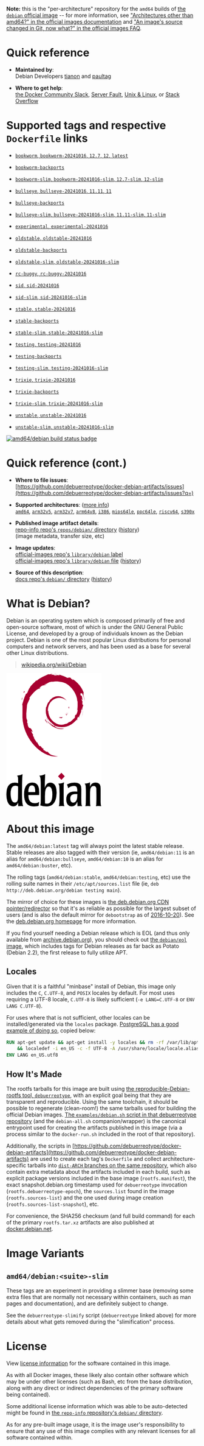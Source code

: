 <!--

********************************************************************************

WARNING:

    DO NOT EDIT "debian/README.md"

    IT IS AUTO-GENERATED

    (from the other files in "debian/" combined with a set of templates)

********************************************************************************

-->

**Note:** this is the "per-architecture" repository for the `amd64` builds of [the `debian` official image](https://hub.docker.com/_/debian) -- for more information, see ["Architectures other than amd64?" in the official images documentation](https://github.com/docker-library/official-images#architectures-other-than-amd64) and ["An image's source changed in Git, now what?" in the official images FAQ](https://github.com/docker-library/faq#an-images-source-changed-in-git-now-what).

# Quick reference

-	**Maintained by**:  
	Debian Developers [tianon](https://qa.debian.org/developer.php?login=tianon) and [paultag](https://qa.debian.org/developer.php?login=paultag)

-	**Where to get help**:  
	[the Docker Community Slack](https://dockr.ly/comm-slack), [Server Fault](https://serverfault.com/help/on-topic), [Unix & Linux](https://unix.stackexchange.com/help/on-topic), or [Stack Overflow](https://stackoverflow.com/help/on-topic)

# Supported tags and respective `Dockerfile` links

-	[`bookworm`, `bookworm-20241016`, `12.7`, `12`, `latest`](https://github.com/debuerreotype/docker-debian-artifacts/blob/ba01688d8eb18826b9ea238a8f9c98ec92eedc60/bookworm/Dockerfile)

-	[`bookworm-backports`](https://github.com/debuerreotype/docker-debian-artifacts/blob/ba01688d8eb18826b9ea238a8f9c98ec92eedc60/bookworm/backports/Dockerfile)

-	[`bookworm-slim`, `bookworm-20241016-slim`, `12.7-slim`, `12-slim`](https://github.com/debuerreotype/docker-debian-artifacts/blob/ba01688d8eb18826b9ea238a8f9c98ec92eedc60/bookworm/slim/Dockerfile)

-	[`bullseye`, `bullseye-20241016`, `11.11`, `11`](https://github.com/debuerreotype/docker-debian-artifacts/blob/ba01688d8eb18826b9ea238a8f9c98ec92eedc60/bullseye/Dockerfile)

-	[`bullseye-backports`](https://github.com/debuerreotype/docker-debian-artifacts/blob/ba01688d8eb18826b9ea238a8f9c98ec92eedc60/bullseye/backports/Dockerfile)

-	[`bullseye-slim`, `bullseye-20241016-slim`, `11.11-slim`, `11-slim`](https://github.com/debuerreotype/docker-debian-artifacts/blob/ba01688d8eb18826b9ea238a8f9c98ec92eedc60/bullseye/slim/Dockerfile)

-	[`experimental`, `experimental-20241016`](https://github.com/debuerreotype/docker-debian-artifacts/blob/ba01688d8eb18826b9ea238a8f9c98ec92eedc60/experimental/Dockerfile)

-	[`oldstable`, `oldstable-20241016`](https://github.com/debuerreotype/docker-debian-artifacts/blob/ba01688d8eb18826b9ea238a8f9c98ec92eedc60/oldstable/Dockerfile)

-	[`oldstable-backports`](https://github.com/debuerreotype/docker-debian-artifacts/blob/ba01688d8eb18826b9ea238a8f9c98ec92eedc60/oldstable/backports/Dockerfile)

-	[`oldstable-slim`, `oldstable-20241016-slim`](https://github.com/debuerreotype/docker-debian-artifacts/blob/ba01688d8eb18826b9ea238a8f9c98ec92eedc60/oldstable/slim/Dockerfile)

-	[`rc-buggy`, `rc-buggy-20241016`](https://github.com/debuerreotype/docker-debian-artifacts/blob/ba01688d8eb18826b9ea238a8f9c98ec92eedc60/rc-buggy/Dockerfile)

-	[`sid`, `sid-20241016`](https://github.com/debuerreotype/docker-debian-artifacts/blob/ba01688d8eb18826b9ea238a8f9c98ec92eedc60/sid/Dockerfile)

-	[`sid-slim`, `sid-20241016-slim`](https://github.com/debuerreotype/docker-debian-artifacts/blob/ba01688d8eb18826b9ea238a8f9c98ec92eedc60/sid/slim/Dockerfile)

-	[`stable`, `stable-20241016`](https://github.com/debuerreotype/docker-debian-artifacts/blob/ba01688d8eb18826b9ea238a8f9c98ec92eedc60/stable/Dockerfile)

-	[`stable-backports`](https://github.com/debuerreotype/docker-debian-artifacts/blob/ba01688d8eb18826b9ea238a8f9c98ec92eedc60/stable/backports/Dockerfile)

-	[`stable-slim`, `stable-20241016-slim`](https://github.com/debuerreotype/docker-debian-artifacts/blob/ba01688d8eb18826b9ea238a8f9c98ec92eedc60/stable/slim/Dockerfile)

-	[`testing`, `testing-20241016`](https://github.com/debuerreotype/docker-debian-artifacts/blob/ba01688d8eb18826b9ea238a8f9c98ec92eedc60/testing/Dockerfile)

-	[`testing-backports`](https://github.com/debuerreotype/docker-debian-artifacts/blob/ba01688d8eb18826b9ea238a8f9c98ec92eedc60/testing/backports/Dockerfile)

-	[`testing-slim`, `testing-20241016-slim`](https://github.com/debuerreotype/docker-debian-artifacts/blob/ba01688d8eb18826b9ea238a8f9c98ec92eedc60/testing/slim/Dockerfile)

-	[`trixie`, `trixie-20241016`](https://github.com/debuerreotype/docker-debian-artifacts/blob/ba01688d8eb18826b9ea238a8f9c98ec92eedc60/trixie/Dockerfile)

-	[`trixie-backports`](https://github.com/debuerreotype/docker-debian-artifacts/blob/ba01688d8eb18826b9ea238a8f9c98ec92eedc60/trixie/backports/Dockerfile)

-	[`trixie-slim`, `trixie-20241016-slim`](https://github.com/debuerreotype/docker-debian-artifacts/blob/ba01688d8eb18826b9ea238a8f9c98ec92eedc60/trixie/slim/Dockerfile)

-	[`unstable`, `unstable-20241016`](https://github.com/debuerreotype/docker-debian-artifacts/blob/ba01688d8eb18826b9ea238a8f9c98ec92eedc60/unstable/Dockerfile)

-	[`unstable-slim`, `unstable-20241016-slim`](https://github.com/debuerreotype/docker-debian-artifacts/blob/ba01688d8eb18826b9ea238a8f9c98ec92eedc60/unstable/slim/Dockerfile)

[![amd64/debian build status badge](https://img.shields.io/jenkins/s/https/doi-janky.infosiftr.net/job/multiarch/job/amd64/job/debian.svg?label=amd64/debian%20%20build%20job)](https://doi-janky.infosiftr.net/job/multiarch/job/amd64/job/debian/)

# Quick reference (cont.)

-	**Where to file issues**:  
	[https://github.com/debuerreotype/docker-debian-artifacts/issues](https://github.com/debuerreotype/docker-debian-artifacts/issues?q=)

-	**Supported architectures**: ([more info](https://github.com/docker-library/official-images#architectures-other-than-amd64))  
	[`amd64`](https://hub.docker.com/r/amd64/debian/), [`arm32v5`](https://hub.docker.com/r/arm32v5/debian/), [`arm32v7`](https://hub.docker.com/r/arm32v7/debian/), [`arm64v8`](https://hub.docker.com/r/arm64v8/debian/), [`i386`](https://hub.docker.com/r/i386/debian/), [`mips64le`](https://hub.docker.com/r/mips64le/debian/), [`ppc64le`](https://hub.docker.com/r/ppc64le/debian/), [`riscv64`](https://hub.docker.com/r/riscv64/debian/), [`s390x`](https://hub.docker.com/r/s390x/debian/)

-	**Published image artifact details**:  
	[repo-info repo's `repos/debian/` directory](https://github.com/docker-library/repo-info/blob/master/repos/debian) ([history](https://github.com/docker-library/repo-info/commits/master/repos/debian))  
	(image metadata, transfer size, etc)

-	**Image updates**:  
	[official-images repo's `library/debian` label](https://github.com/docker-library/official-images/issues?q=label%3Alibrary%2Fdebian)  
	[official-images repo's `library/debian` file](https://github.com/docker-library/official-images/blob/master/library/debian) ([history](https://github.com/docker-library/official-images/commits/master/library/debian))

-	**Source of this description**:  
	[docs repo's `debian/` directory](https://github.com/docker-library/docs/tree/master/debian) ([history](https://github.com/docker-library/docs/commits/master/debian))

# What is Debian?

Debian is an operating system which is composed primarily of free and open-source software, most of which is under the GNU General Public License, and developed by a group of individuals known as the Debian project. Debian is one of the most popular Linux distributions for personal computers and network servers, and has been used as a base for several other Linux distributions.

> [wikipedia.org/wiki/Debian](https://en.wikipedia.org/wiki/Debian)

![logo](https://raw.githubusercontent.com/docker-library/docs/b449be7df57e9ed9086bb5821bfb5d6cdc5d67a4/debian/logo.png)

# About this image

The `amd64/debian:latest` tag will always point the latest stable release. Stable releases are also tagged with their version (ie, `amd64/debian:11` is an alias for `amd64/debian:bullseye`, `amd64/debian:10` is an alias for `amd64/debian:buster`, etc).

The rolling tags (`amd64/debian:stable`, `amd64/debian:testing`, etc) use the rolling suite names in their `/etc/apt/sources.list` file (ie, `deb http://deb.debian.org/debian testing main`).

The mirror of choice for these images is [the deb.debian.org CDN pointer/redirector](https://deb.debian.org) so that it's as reliable as possible for the largest subset of users (and is also the default mirror for `debootstrap` as of [2016-10-20](https://anonscm.debian.org/cgit/d-i/debootstrap.git/commit/?id=9e8bc60ad1ccf3a25ce7890526b70059f3e770de)). See the [deb.debian.org homepage](https://deb.debian.org) for more information.

If you find yourself needing a Debian release which is EOL (and thus only available from [archive.debian.org](http://archive.debian.org)), you should check out [the `debian/eol` image](https://hub.docker.com/r/debian/eol/), which includes tags for Debian releases as far back as Potato (Debian 2.2), the first release to fully utilize APT.

## Locales

Given that it is a faithful "minbase" install of Debian, this image only includes the `C`, `C.UTF-8`, and `POSIX` locales by default. For most uses requiring a UTF-8 locale, `C.UTF-8` is likely sufficient (`-e LANG=C.UTF-8` or `ENV LANG C.UTF-8`).

For uses where that is not sufficient, other locales can be installed/generated via the `locales` package. [PostgreSQL has a good example of doing so](https://github.com/docker-library/postgres/blob/69bc540ecfffecce72d49fa7e4a46680350037f9/9.6/Dockerfile#L21-L24), copied below:

```dockerfile
RUN apt-get update && apt-get install -y locales && rm -rf /var/lib/apt/lists/* \
	&& localedef -i en_US -c -f UTF-8 -A /usr/share/locale/locale.alias en_US.UTF-8
ENV LANG en_US.utf8
```

## How It's Made

The rootfs tarballs for this image are built using [the reproducible-Debian-rootfs tool, `debuerreotype`](https://github.com/debuerreotype/debuerreotype), with an explicit goal being that they are transparent and reproducible. Using the same toolchain, it should be possible to regenerate (clean-room!) the same tarballs used for building the official Debian images. [The `examples/debian.sh` script in that debuerreotype repository](https://github.com/debuerreotype/debuerreotype/blob/master/examples/debian.sh) (and the `debian-all.sh` companion/wrapper) is the canonical entrypoint used for creating the artifacts published in this image (via a process similar to the `docker-run.sh` included in the root of that repository).

Additionally, the scripts in [https://github.com/debuerreotype/docker-debian-artifacts](https://github.com/debuerreotype/docker-debian-artifacts) are used to create each tag's `Dockerfile` and collect architecture-specific tarballs into [`dist-ARCH` branches on the same repository](https://github.com/debuerreotype/docker-debian-artifacts/branches), which also contain extra metadata about the artifacts included in each build, such as explicit package versions included in the base image (`rootfs.manifest`), the exact snapshot.debian.org timestamp used for `debuerreotype` invocation (`rootfs.debuerreotype-epoch`), the `sources.list` found in the image (`rootfs.sources-list`) and the one used during image creation (`rootfs.sources-list-snapshot`), etc.

For convenience, the SHA256 checksum (and full build command) for each of the primary `rootfs.tar.xz` artifacts are also published at [docker.debian.net](https://docker.debian.net/).

# Image Variants

## `amd64/debian:<suite>-slim`

These tags are an experiment in providing a slimmer base (removing some extra files that are normally not necessary within containers, such as man pages and documentation), and are definitely subject to change.

See the `debuerreotype-slimify` script (`debuerreotype` linked above) for more details about what gets removed during the "slimification" process.

# License

View [license information](https://www.debian.org/social_contract#guidelines) for the software contained in this image.

As with all Docker images, these likely also contain other software which may be under other licenses (such as Bash, etc from the base distribution, along with any direct or indirect dependencies of the primary software being contained).

Some additional license information which was able to be auto-detected might be found in [the `repo-info` repository's `debian/` directory](https://github.com/docker-library/repo-info/tree/master/repos/debian).

As for any pre-built image usage, it is the image user's responsibility to ensure that any use of this image complies with any relevant licenses for all software contained within.
